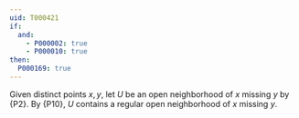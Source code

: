 ```yaml
---
uid: T000421
if:
  and:
    - P000002: true
    - P000010: true
then:
  P000169: true
---
```


Given distinct points $x,y$, let $U$ be an open neighborhood of $x$ missing $y$ by {P2}.
By {P10}, $U$ contains a regular open neighborhood of $x$ missing $y$.
